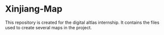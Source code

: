 # Xinjiang-Map
This repository is created for the digital altlas internship. 
It contains the files used to create several maps in the project.

